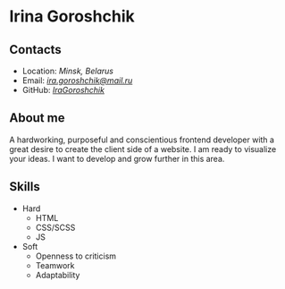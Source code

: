 # Irina Goroshchik
## Contacts
* Location: *Minsk, Belarus*
* Email: *ira.goroshchik@mail.ru*
* GitHub: *[IraGoroshchik](https://github.com/IraGoroshchik)*
## About me
A hardworking, purposeful and conscientious frontend developer with a great desire to create the client side of a website. I am ready to visualize your ideas.  I want to develop and grow further in this area.
## Skills
* Hard
    * HTML
    * CSS/SCSS
    * JS
* Soft
    * Openness to criticism
    * Teamwork
    * Adaptability
